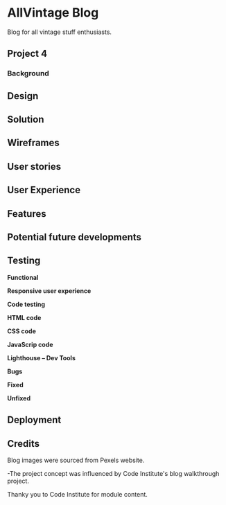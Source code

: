 # AllVintage Blog

Blog for all vintage stuff enthusiasts.

## Project 4

### Background

## Design 

## Solution 

## Wireframes

## User stories 

## User Experience 

## Features 

## Potential future developments

## Testing 

**Functional**

**Responsive user experience**

**Code testing**

**HTML code**

**CSS code**

**JavaScrip code**

**Lighthouse – Dev Tools**

**Bugs**

 **Fixed**

  **Unfixed**

## Deployment


## Credits

Blog images were sourced from Pexels website.

-The project concept was influenced by Code Institute's blog walkthrough project.

Thanky you to Code Institute for module content.


